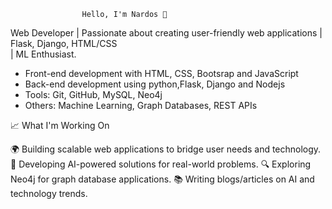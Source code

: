                     Hello, I'm Nardos 👋

Web Developer | Passionate about creating user-friendly web applications | Flask, Django, HTML/CSS  
                                 | ML Enthusiast.


- Front-end development with HTML, CSS, Bootsrap and JavaScript
- Back-end development using python,Flask,  Django and Nodejs
- Tools: Git, GitHub, MySQL, Neo4j
- Others: Machine Learning, Graph Databases, REST APIs

📈 What I'm Working On

🌍 Building scalable web applications to bridge user needs and technology.
🤖 Developing AI-powered solutions for real-world problems.
🔍 Exploring Neo4j for graph database applications.
📚 Writing blogs/articles on AI and technology trends.




  
                           



